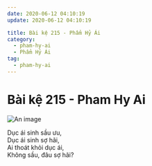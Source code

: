 ```yaml
---
date: 2020-06-12 04:10:19
update: 2020-06-12 04:10:19

title: Bài kệ 215 - Phẩm Hỷ Ái
category:
  - pham-hy-ai
  - Phẩm Hỷ Ái
tag:
  - pham-hy-ai
---
```


# Bài kệ 215 - Pham Hy Ai

![An image](/img/pham-hy-ai/pham-hy-ai-215.jpg)

Dục ái sinh sầu ưu,<br>Dục ái sinh sợ hãi,<br>Ai thoát khỏi dục ái,<br>Không sầu, đâu sợ hãi?<br>
